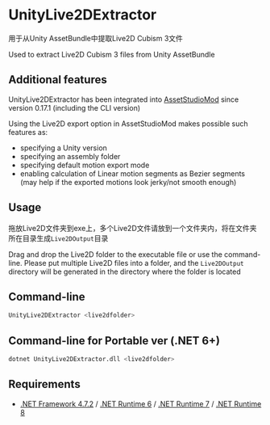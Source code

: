 # UnityLive2DExtractor
用于从Unity AssetBundle中提取Live2D Cubism 3文件

Used to extract Live2D Cubism 3 files from Unity AssetBundle

## Additional features
UnityLive2DExtractor has been integrated into [AssetStudioMod](https://github.com/aelurum/AssetStudio) since version 0.17.1 (including the CLI version)

Using the Live2D export option in AssetStudioMod makes possible such features as:
- specifying a Unity version
- specifying an assembly folder
- specifying default motion export mode
- enabling calculation of Linear motion segments as Bezier segments (may help if the exported motions look jerky/not smooth enough)

## Usage
拖放Live2D文件夹到exe上，多个Live2D文件请放到一个文件夹内，将在文件夹所在目录生成`Live2DOutput`目录

Drag and drop the Live2D folder to the executable file or use the command-line. Please put multiple Live2D files into a folder, and the `Live2DOutput` directory will be generated in the directory where the folder is located

## Command-line
```bash
UnityLive2DExtractor <live2dfolder>
```

## Command-line for Portable ver (.NET 6+)
```bash
dotnet UnityLive2DExtractor.dll <live2dfolder>
```

## Requirements
- [.NET Framework 4.7.2](https://dotnet.microsoft.com/download/dotnet-framework/net472) / [.NET Runtime 6](https://dotnet.microsoft.com/download/dotnet/6.0) / [.NET Runtime 7](https://dotnet.microsoft.com/download/dotnet/7.0) / [.NET Runtime 8](https://dotnet.microsoft.com/download/dotnet/8.0)
